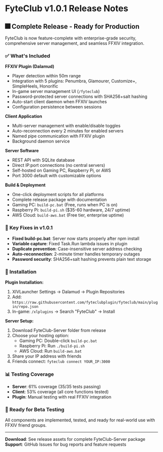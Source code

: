 # FyteClub v1.0.1 Release Notes

## 🎆 Complete Release - Ready for Production

FyteClub is now feature-complete with enterprise-grade security, comprehensive server management, and seamless FFXIV integration.

### ✅ What's Included

**FFXIV Plugin (Dalamud)**
- Player detection within 50m range
- Integration with 5 plugins: Penumbra, Glamourer, Customize+, SimpleHeels, Honorific
- In-game server management UI (`/fyteclub`)
- Password-protected server connections with SHA256+salt hashing
- Auto-start client daemon when FFXIV launches
- Configuration persistence between sessions

**Client Application**
- Multi-server management with enable/disable toggles
- Auto-reconnection every 2 minutes for enabled servers
- Named pipe communication with FFXIV plugin
- Background daemon service

**Server Software**
- REST API with SQLite database
- Direct IP:port connections (no central servers)
- Self-hosted on Gaming PC, Raspberry Pi, or AWS
- Port 3000 default with customizable options

**Build & Deployment**
- One-click deployment scripts for all platforms
- Complete release package with documentation
- Gaming PC: `build-pc.bat` (Free, runs when PC is on)
- Raspberry Pi: `build-pi.sh` ($35-60 hardware, 24/7 uptime)
- AWS Cloud: `build-aws.bat` (Free tier, enterprise uptime)

### 🔧 Key Fixes in v1.0.1

- **Fixed build-pc.bat**: Server now starts properly after npm install
- **Variable capture**: Fixed Task.Run lambda issues in plugin
- **Duplicate prevention**: Case-insensitive server address checking
- **Auto-reconnection**: 2-minute timer handles temporary outages
- **Password security**: SHA256+salt hashing prevents plain text storage

### 🚀 Installation

**Plugin Installation:**
1. XIVLauncher Settings → Dalamud → Plugin Repositories
2. Add: `https://raw.githubusercontent.com/fyteclubplugin/fyteclub/main/plugin/repo.json`
3. In-game: `/xlplugins` → Search "FyteClub" → Install

**Server Setup:**
1. Download FyteClub-Server folder from release
2. Choose your hosting option:
   - Gaming PC: Double-click `build-pc.bat`
   - Raspberry Pi: Run `./build-pi.sh`
   - AWS Cloud: Run `build-aws.bat`
3. Share your IP address with friends
4. Friends connect: `fyteclub connect YOUR_IP:3000`

### 📊 Testing Coverage

- **Server**: 61% coverage (35/35 tests passing)
- **Client**: 53% coverage (all core functions tested)
- **Plugin**: Manual testing with real FFXIV integration

### 🎯 Ready for Beta Testing

All components are implemented, tested, and ready for real-world use with FFXIV friend groups.

---

**Download**: See release assets for complete FyteClub-Server package
**Support**: GitHub Issues for bug reports and feature requests